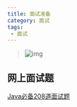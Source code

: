```yaml
---
title: 面试准备
category: 面试
tags:
 - 面试
---
```

>![img](https://img.shields.io/badge/面试相关-blue.svg)
> 
<!-- more -->
## 网上面试题
[Java必备208道面试题](Java208/readme.md)
